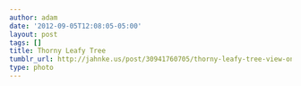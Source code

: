 ```yaml
---
author: adam
date: '2012-09-05T12:08:05-05:00'
layout: post
tags: []
title: Thorny Leafy Tree
tumblr_url: http://jahnke.us/post/30941760705/thorny-leafy-tree-view-on-path
type: photo
---
```


